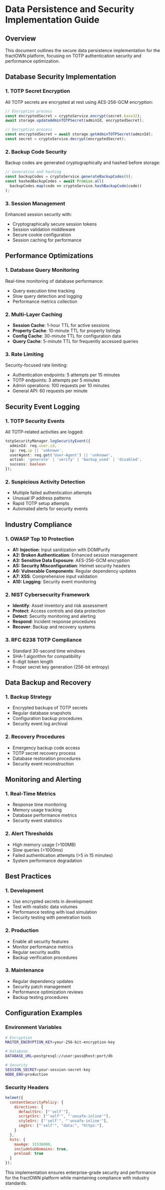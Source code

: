 # Data Persistence and Security Implementation Guide

## Overview
This document outlines the secure data persistence implementation for the fractOWN platform, focusing on TOTP authentication security and performance optimization.

## Database Security Implementation

### 1. TOTP Secret Encryption
All TOTP secrets are encrypted at rest using AES-256-GCM encryption:

```typescript
// Encryption process
const encryptedSecret = cryptoService.encrypt(secret.base32);
await storage.updateAdminTOTPSecret(adminId, encryptedSecret);

// Decryption process
const encryptedSecret = await storage.getAdminTOTPSecret(adminId);
const secret = cryptoService.decrypt(encryptedSecret);
```

### 2. Backup Code Security
Backup codes are generated cryptographically and hashed before storage:

```typescript
// Generation and hashing
const backupCodes = cryptoService.generateBackupCodes(8);
const hashedBackupCodes = await Promise.all(
  backupCodes.map(code => cryptoService.hashBackupCode(code))
);
```

### 3. Session Management
Enhanced session security with:
- Cryptographically secure session tokens
- Session validation middleware
- Secure cookie configuration
- Session caching for performance

## Performance Optimizations

### 1. Database Query Monitoring
Real-time monitoring of database performance:
- Query execution time tracking
- Slow query detection and logging
- Performance metrics collection

### 2. Multi-Layer Caching
- **Session Cache**: 1-hour TTL for active sessions
- **Property Cache**: 10-minute TTL for property listings
- **Config Cache**: 30-minute TTL for configuration data
- **Query Cache**: 5-minute TTL for frequently accessed queries

### 3. Rate Limiting
Security-focused rate limiting:
- Authentication endpoints: 5 attempts per 15 minutes
- TOTP endpoints: 3 attempts per 5 minutes
- Admin operations: 100 requests per 10 minutes
- General API: 60 requests per minute

## Security Event Logging

### 1. TOTP Security Events
All TOTP-related activities are logged:
```typescript
totpSecurityManager.logSecurityEvent({
  adminId: req.user.id,
  ip: req.ip || 'unknown',
  userAgent: req.get('User-Agent') || 'unknown',
  action: 'generate' | 'verify' | 'backup_used' | 'disabled',
  success: boolean
});
```

### 2. Suspicious Activity Detection
- Multiple failed authentication attempts
- Unusual IP address patterns
- Rapid TOTP setup attempts
- Automated alerts for security events

## Industry Compliance

### 1. OWASP Top 10 Protection
- **A1: Injection**: Input sanitization with DOMPurify
- **A2: Broken Authentication**: Enhanced session management
- **A3: Sensitive Data Exposure**: AES-256-GCM encryption
- **A5: Security Misconfiguration**: Helmet security headers
- **A6: Vulnerable Components**: Regular dependency updates
- **A7: XSS**: Comprehensive input validation
- **A10: Logging**: Security event monitoring

### 2. NIST Cybersecurity Framework
- **Identify**: Asset inventory and risk assessment
- **Protect**: Access controls and data protection
- **Detect**: Security monitoring and alerting
- **Respond**: Incident response procedures
- **Recover**: Backup and recovery systems

### 3. RFC 6238 TOTP Compliance
- Standard 30-second time windows
- SHA-1 algorithm for compatibility
- 6-digit token length
- Proper secret key generation (256-bit entropy)

## Data Backup and Recovery

### 1. Backup Strategy
- Encrypted backups of TOTP secrets
- Regular database snapshots
- Configuration backup procedures
- Security event log archival

### 2. Recovery Procedures
- Emergency backup code access
- TOTP secret recovery process
- Database restoration procedures
- Security event reconstruction

## Monitoring and Alerting

### 1. Real-Time Metrics
- Response time monitoring
- Memory usage tracking
- Database performance metrics
- Security event statistics

### 2. Alert Thresholds
- High memory usage (>100MB)
- Slow queries (>1000ms)
- Failed authentication attempts (>5 in 15 minutes)
- System performance degradation

## Best Practices

### 1. Development
- Use encrypted secrets in development
- Test with realistic data volumes
- Performance testing with load simulation
- Security testing with penetration tools

### 2. Production
- Enable all security features
- Monitor performance metrics
- Regular security audits
- Backup verification procedures

### 3. Maintenance
- Regular dependency updates
- Security patch management
- Performance optimization reviews
- Backup testing procedures

## Configuration Examples

### Environment Variables
```bash
# Encryption
MASTER_ENCRYPTION_KEY=your-256-bit-encryption-key

# Database
DATABASE_URL=postgresql://user:pass@host:port/db

# Security
SESSION_SECRET=your-session-secret-key
NODE_ENV=production
```

### Security Headers
```javascript
helmet({
  contentSecurityPolicy: {
    directives: {
      defaultSrc: ["'self'"],
      scriptSrc: ["'self'", "'unsafe-inline'"],
      styleSrc: ["'self'", "'unsafe-inline'"],
      imgSrc: ["'self'", "data:", "https:"],
    }
  },
  hsts: {
    maxAge: 31536000,
    includeSubDomains: true,
    preload: true
  }
});
```

This implementation ensures enterprise-grade security and performance for the fractOWN platform while maintaining compliance with industry standards.
